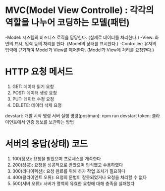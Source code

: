 # MVC(Model View Controlle) : 각각의 역할을 나누어 코딩하는 모델(패턴)
-Model: 시스템의 비즈니스 로직을 담당한다. (실제로 데이터를 처리한다.)
-View: 화면의 표시, 입력 등의 처리를 한다. (Model의 상태를 표시한다.)
-Controller: 유저의 입력에 근거하여 Model과 View를 제어한다. (Model과 View에 처리를 요청한다.)




# HTTP 요청 메서드
1. GET:  데이터 읽기 요청
2. POST: 데이터 생성 요청
3. PUT: 데이터 수정 요청
4. DELETE: 데이터 삭제 요청



devstart: 개발 시작 명령
서버 실행 명령(postman): npm run devstart
token: 클라이언트에서 인증 정보를 보관하는 방법




# 서버의 응답(상태) 코드
1. 100(정보): 요청을 받았으며 프로세스를 계속한다
2. 200(성공): 요청을 성공적으로 받았으며 인식했고 수용하였다
3. 300(리다이렉션): 요청 완료를 위해 추가 작업 조치가 필요하다
4. 400(클라이언트 오류): 요청의 문법이 잘못되었거나 요청을 처리할 수 없다
5. 500(서버 오류): 서버가 명백히 유효한 요청에 대해 충족을 실패했다


